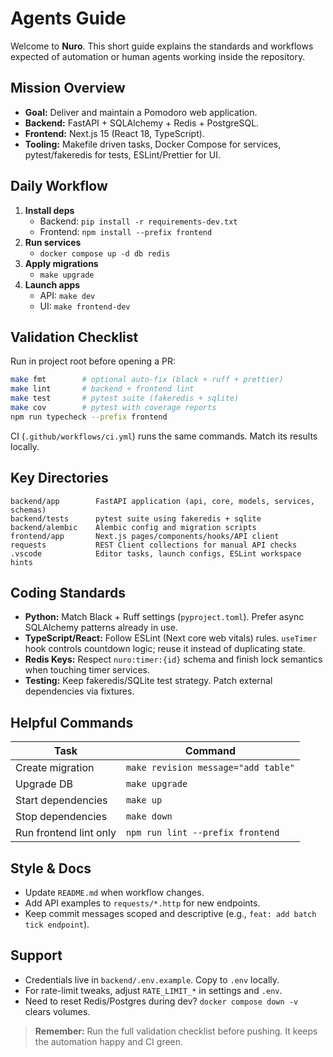 # Agents Guide

Welcome to **Nuro**. This short guide explains the standards and workflows expected of automation or human agents working inside the repository.

## Mission Overview

- **Goal:** Deliver and maintain a Pomodoro web application.
- **Backend:** FastAPI + SQLAlchemy + Redis + PostgreSQL.
- **Frontend:** Next.js 15 (React 18, TypeScript).
- **Tooling:** Makefile driven tasks, Docker Compose for services, pytest/fakeredis for tests, ESLint/Prettier for UI.

## Daily Workflow

1. **Install deps**
   - Backend: `pip install -r requirements-dev.txt`
   - Frontend: `npm install --prefix frontend`
2. **Run services**
   - `docker compose up -d db redis`
3. **Apply migrations**
   - `make upgrade`
4. **Launch apps**
   - API: `make dev`
   - UI: `make frontend-dev`

## Validation Checklist

Run in project root before opening a PR:

```bash
make fmt        # optional auto-fix (black + ruff + prettier)
make lint       # backend + frontend lint
make test       # pytest suite (fakeredis + sqlite)
make cov        # pytest with coverage reports
npm run typecheck --prefix frontend
```

CI (`.github/workflows/ci.yml`) runs the same commands. Match its results locally.

## Key Directories

```
backend/app        FastAPI application (api, core, models, services, schemas)
backend/tests      pytest suite using fakeredis + sqlite
backend/alembic    Alembic config and migration scripts
frontend/app       Next.js pages/components/hooks/API client
requests           REST Client collections for manual API checks
.vscode            Editor tasks, launch configs, ESLint workspace hints
```

## Coding Standards

- **Python:** Match Black + Ruff settings (`pyproject.toml`). Prefer async SQLAlchemy patterns already in use.
- **TypeScript/React:** Follow ESLint (Next core web vitals) rules. `useTimer` hook controls countdown logic; reuse it instead of duplicating state.
- **Redis Keys:** Respect `nuro:timer:{id}` schema and finish lock semantics when touching timer services.
- **Testing:** Keep fakeredis/SQLite test strategy. Patch external dependencies via fixtures.

## Helpful Commands

| Task | Command |
| ---- | ------- |
| Create migration | `make revision message="add table"` |
| Upgrade DB | `make upgrade` |
| Start dependencies | `make up` |
| Stop dependencies | `make down` |
| Run frontend lint only | `npm run lint --prefix frontend` |

## Style & Docs

- Update `README.md` when workflow changes.
- Add API examples to `requests/*.http` for new endpoints.
- Keep commit messages scoped and descriptive (e.g., `feat: add batch tick endpoint`).

## Support

- Credentials live in `backend/.env.example`. Copy to `.env` locally.
- For rate-limit tweaks, adjust `RATE_LIMIT_*` in settings and `.env`.
- Need to reset Redis/Postgres during dev? `docker compose down -v` clears volumes.

> **Remember:** Run the full validation checklist before pushing. It keeps the automation happy and CI green.

